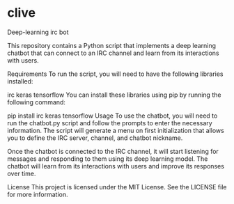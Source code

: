 # clive
Deep-learning irc bot

This repository contains a Python script that implements a deep learning chatbot that can connect to an IRC channel and learn from its interactions with users.

Requirements
To run the script, you will need to have the following libraries installed:

irc
keras
tensorflow
You can install these libraries using pip by running the following command:

pip install irc keras tensorflow
Usage
To use the chatbot, you will need to run the chatbot.py script and follow the prompts to enter the necessary information. The script will generate a menu on first initialization that allows you to define the IRC server, channel, and chatbot nickname.

Once the chatbot is connected to the IRC channel, it will start listening for messages and responding to them using its deep learning model. The chatbot will learn from its interactions with users and improve its responses over time.

License
This project is licensed under the MIT License. See the LICENSE file for more information.
